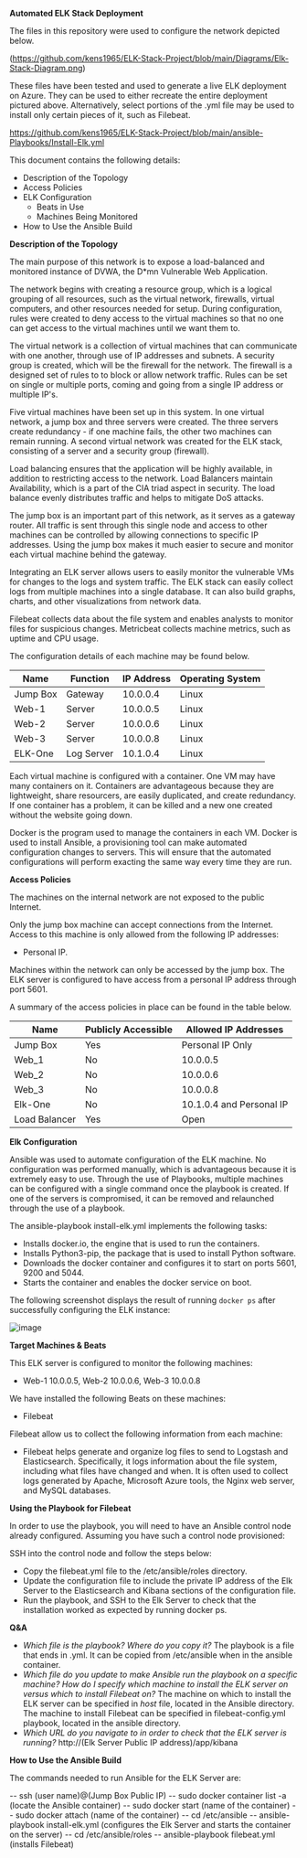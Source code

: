 
**Automated ELK Stack Deployment**

The files in this repository were used to configure the network depicted below.

(https://github.com/kens1965/ELK-Stack-Project/blob/main/Diagrams/Elk-Stack-Diagram.png)

These files have been tested and used to generate a live ELK deployment on Azure. They can be used to either recreate the entire deployment pictured above. Alternatively, select portions of the .yml file may be used to install only certain pieces of it, such as Filebeat.

https://github.com/kens1965/ELK-Stack-Project/blob/main/ansible-Playbooks/Install-Elk.yml

This document contains the following details:
- Description of the Topology
- Access Policies
- ELK Configuration
  - Beats in Use
  - Machines Being Monitored
- How to Use the Ansible Build

**Description of the Topology**

The main purpose of this network is to expose a load-balanced and monitored instance of DVWA, the D*mn Vulnerable Web Application.

The network begins with creating a resource group, which is a logical grouping of all resources, such as the virtual network, firewalls, virtual computers, and other resources needed for setup. During configuration, rules were created to deny access to the virtual machines so that no one can get access to the virtual machines until we want them to.

The virtual network is a collection of virtual machines that can communicate with one another, through use of IP addresses and subnets. A security group is created, which will be the firewall for the network. The firewall is a designed set of rules to to block or allow network traffic. Rules can be set on single or multiple ports, coming and going from a single IP address or multiple IP's.

Five virtual machines have been set up in this system. In one virtual network, a jump box and three servers were created. The three servers create redundancy - if one machine fails, the other two machines can remain running. A second virtual network was created for the ELK stack, consisting of a server and a security group (firewall).

Load balancing ensures that the application will be highly available, in addition to restricting access to the network. Load Balancers maintain Availability, which is a part of the CIA triad aspect in security. The load balance evenly distributes traffic and helps to mitigate DoS attacks.

The jump box is an important part of this network, as it serves as a gateway router. All traffic is sent through this single node and access to other machines can be controlled by allowing connections to specific IP addresses. Using the jump box makes it much easier to secure and monitor each virtual machine behind the gateway.

Integrating an ELK server allows users to easily monitor the vulnerable VMs for changes to the logs and system traffic. The ELK stack can easily collect logs from multiple machines into a single database. It can also build graphs, charts, and other visualizations from network data.

Filebeat collects data about the file system and enables analysts to monitor files for suspicious changes. Metricbeat collects machine metrics, such as uptime and CPU usage.

The configuration details of each machine may be found below.

| Name      | Function   | IP Address | Operating System |
|---------- |----------  |------------|------------------|
| Jump Box  | Gateway    | 10.0.0.4   | Linux            |
| Web-1     | Server     | 10.0.0.5   | Linux            |
| Web-2     | Server     | 10.0.0.6   | Linux            |
| Web-3     | Server     | 10.0.0.8   | Linux            |
| ELK-One   | Log Server | 10.1.0.4   | Linux            |

Each virtual machine is configured with a container. One VM may have many containers on it. Containers are advantageous because they are lightweight, share resourcers, are easily duplicated, and create redundancy. If one container has a problem, it can be killed and a new one created without the website going down. 

Docker is the program used to manage the containers in each VM. Docker is used to install Ansible, a provisioning tool can make automated configuration changes to servers. This will ensure that the automated configurations will perform exacting the same way every time they are run.

**Access Policies**

The machines on the internal network are not exposed to the public Internet. 

Only the jump box machine can accept connections from the Internet. Access to this machine is only allowed from the following IP addresses:
- Personal IP.

Machines within the network can only be accessed by the jump box. The ELK server is configured to have access from a personal IP address through port 5601.

A summary of the access policies in place can be found in the table below.

| Name          | Publicly Accessible | Allowed IP Addresses     |
|-------------- |---------------------|----------------------    |
| Jump Box      |     Yes             | Personal IP Only         |
| Web_1         |     No              | 10.0.0.5                 |
| Web_2         |     No              | 10.0.0.6                 |
| Web_3         |     No              | 10.0.0.8                 |
| Elk-One       |     No              | 10.1.0.4 and Personal IP |
| Load Balancer |     Yes             | Open                     |

**Elk Configuration**

Ansible was used to automate configuration of the ELK machine. No configuration was performed manually, which is advantageous because it is extremely easy to use. Through the use of Playbooks, multiple machines can be configured with a single command once the playbook is created. If one of the servers is compromised, it can be removed and relaunched through the use of a playbook.

The ansible-playbook install-elk.yml implements the following tasks:
- Installs docker.io, the engine that is used to run the containers.
- Installs Python3-pip, the package that is used to install Python software.
- Downloads the docker container and configures it to start on ports 5601, 9200 and 5044.
- Starts the container and enables the docker service on boot.

The following screenshot displays the result of running `docker ps` after successfully configuring the ELK instance:

![image](https://user-images.githubusercontent.com/81202358/112737761-e519be00-8f2a-11eb-8076-caf492e3a964.png)

**Target Machines & Beats**

This ELK server is configured to monitor the following machines:
- Web-1 10.0.0.5, Web-2 10.0.0.6, Web-3 10.0.0.8

We have installed the following Beats on these machines:
- Filebeat

Filebeat allow us to collect the following information from each machine:
- Filebeat helps generate and organize log files to send to Logstash and Elasticsearch. Specifically, it logs information about the file system, including what files have changed and when. It is often used to collect logs generated by Apache, Microsoft Azure tools, the Nginx web server, and MySQL databases.

**Using the Playbook for Filebeat**

In order to use the playbook, you will need to have an Ansible control node already configured. Assuming you have such a control node provisioned: 

SSH into the control node and follow the steps below:

- Copy the filebeat.yml file to the /etc/ansible/roles directory.
- Update the configuration file to include the private IP address of the Elk Server to the Elasticsearch and Kibana
  sections of the configuration file.
- Run the playbook, and SSH to the Elk Server to check that the installation worked as expected by running docker ps.

**Q&A**
- _Which file is the playbook? Where do you copy it?_ The playbook is a file that ends in .yml. It can be copied from /etc/ansible when in
   the ansible container.
- _Which file do you update to make Ansible run the playbook on a specific machine? How do I specify which machine to install the ELK server on versus which to install Filebeat on?_ The machine on which to install the ELK server can be specified in _host_ file, located in the Ansible directory. The machine to install Filebeat can be specified in filebeat-config.yml playbook, located in the ansible directory.
- _Which URL do you navigate to in order to check that the ELK server is running?_ http://(Elk Server Public IP address)/app/kibana

**How to Use the Ansible Build**

The commands needed to run Ansible for the ELK Server are:

-- ssh (user name)@(Jump Box Public IP)
-- sudo docker container list -a (locate the Ansible container)
-- sudo docker start (name of the container)
-- sudo docker attach (name of the container)
-- cd /etc/ansible
-- ansible-playbook install-elk.yml (configures the Elk Server and starts the container on the server)
-- cd /etc/ansible/roles
-- ansible-playbook filebeat.yml (installs Filebeat)
